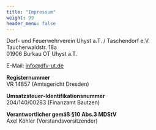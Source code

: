```yaml
---
title: "Impressum"
weight: 99
header_menu: false
---
```


Dorf- und Feuerwehrverein Uhyst a.T. / Taschendorf e.V.  
Taucherwaldstr. 18a  
01906 Burkau OT Uhyst a.T.

E-Mail: info@dfv-ut.de

**Registernummer**  
VR 14857 (Amtsgericht Dresden)

**Umsatzsteuer-Identifikations­nummer**  
204/140/00283 (Finanzamt Bautzen)

**Verantwortlicher gemäß §10 Abs.3 MDStV**  
Axel Köhler (Vorstandsvorsitzender)
